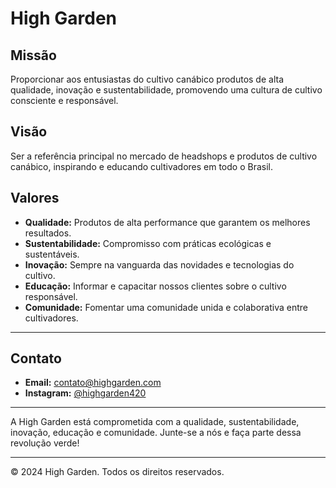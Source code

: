# High Garden

## Missão
Proporcionar aos entusiastas do cultivo canábico produtos de alta qualidade, inovação e sustentabilidade, promovendo uma cultura de cultivo consciente e responsável.

## Visão
Ser a referência principal no mercado de headshops e produtos de cultivo canábico, inspirando e educando cultivadores em todo o Brasil.

## Valores
- **Qualidade:** Produtos de alta performance que garantem os melhores resultados.
- **Sustentabilidade:** Compromisso com práticas ecológicas e sustentáveis.
- **Inovação:** Sempre na vanguarda das novidades e tecnologias do cultivo.
- **Educação:** Informar e capacitar nossos clientes sobre o cultivo responsável.
- **Comunidade:** Fomentar uma comunidade unida e colaborativa entre cultivadores.

---

## Contato

- **Email:** contato@highgarden.com
- **Instagram:** [@highgarden420](https://www.instagram.com/highgarden420)
---

A High Garden está comprometida com a qualidade, sustentabilidade, inovação, educação e comunidade. Junte-se a nós e faça parte dessa revolução verde!

---

© 2024 High Garden. Todos os direitos reservados.

